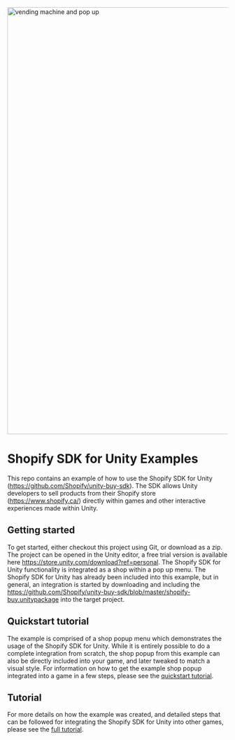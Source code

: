 <img width="973" alt="vending machine and pop up" src="https://user-images.githubusercontent.com/1041278/29879870-52fb2574-8d74-11e7-83a7-7074289bdb6e.png">

# Shopify SDK for Unity Examples

This repo contains an example of how to use the Shopify SDK for Unity (https://github.com/Shopify/unity-buy-sdk). The SDK allows Unity developers to sell products from their Shopify store (https://www.shopify.ca/) directly within games and other interactive experiences made within Unity.

## Getting started

To get started, either checkout this project using Git, or download as a zip. The project can be opened in the Unity editor, a free trial version is available here https://store.unity.com/download?ref=personal. The Shopify SDK for Unity functionality is integrated as a shop within a pop up menu. The Shopify SDK for Unity has already been included into this example, but in general, an integration is started by downloading and including the https://github.com/Shopify/unity-buy-sdk/blob/master/shopify-buy.unitypackage into the target project.

## Quickstart tutorial

The example is comprised of a shop popup menu which demonstrates the usage of the Shopify SDK for Unity. While it is entirely possible to do a complete integration from scratch, the shop popup from this example can also be directly included into your game, and later tweaked to match a visual style. For information on how to get the example shop popup integrated into a game in a few steps, please see the [quickstart tutorial](https://github.com/Shopify/unity-buy-sdk-examples/blob/master/QUICKSTART_TUTORIAL.md).

## Tutorial

For more details on how the example was created, and detailed steps that can be followed for integrating the Shopify SDK for Unity into other games, please see the [full tutorial](https://github.com/Shopify/unity-buy-sdk-examples/blob/master/TUTORIAL.md).
